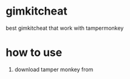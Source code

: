 # gimkitcheat
best gimkitcheat that work with tampermonkey

# how to use 
1. download tamper monkey from
